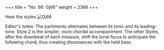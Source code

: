 +++
title = "No. 66: Gj66"
weight = 2366
+++

Hear the styles
![Gj66](/img/066DurDimM.jpg)

Editor's notes: The partimento alternates between its tonic and its leading-tone. Style 2 is the simpler, more chordal accompaniment. The other Styles, after the downbeat of each measure, shift the tonal focus to anticipate the following chord, thus creating dissonances with the held bass.
